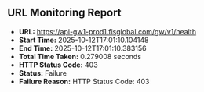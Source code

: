 ## URL Monitoring Report

- **URL:** https://api-gw1-prod1.fisglobal.com/gw/v1/health
- **Start Time:** 2025-10-12T17:01:10.104148
- **End Time:** 2025-10-12T17:01:10.383156
- **Total Time Taken:** 0.279008 seconds
- **HTTP Status Code:** 403
- **Status:** Failure
- **Failure Reason:** HTTP Status Code: 403
